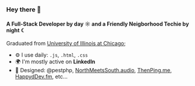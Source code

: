 ### Hey there 👋

#### A Full-Stack Developer by day ☼ and a Friendly Neigborhood Techie by night ☾

Graduated from [University of Illinois at Chicago]([https://cs.uic.edu]);<br>

- ⚙️ I use daily: `.js`, `.html`, `.css`
- 🌍 I'm mostly active on **LinkedIn**
- 💅 Designed: @pestphp, [NorthMeetsSouth.audio](https://www.northmeetssouth.audio), [ThenPing.me](https://thenping.me), [HappydDev.fm](https://www.happydev.fm), etc…
